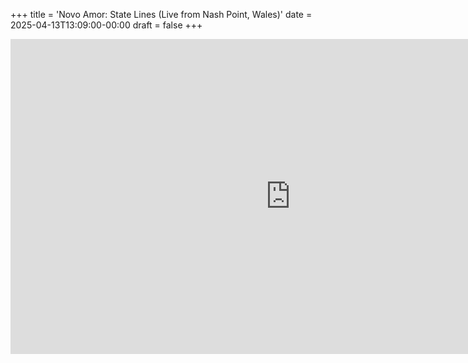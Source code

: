 +++
title = 'Novo Amor: State Lines (Live from Nash Point, Wales)'
date = 2025-04-13T13:09:00-00:00
draft = false
+++

<iframe width="896" height="504" src="https://www.youtube.com/embed/nhd7UKqjTcw?si=g-mPFcUCshgHHSRY" title="YouTube video player" frameborder="0" allow="accelerometer; autoplay; clipboard-write; encrypted-media; gyroscope; picture-in-picture; web-share" referrerpolicy="strict-origin-when-cross-origin" allowfullscreen></iframe>